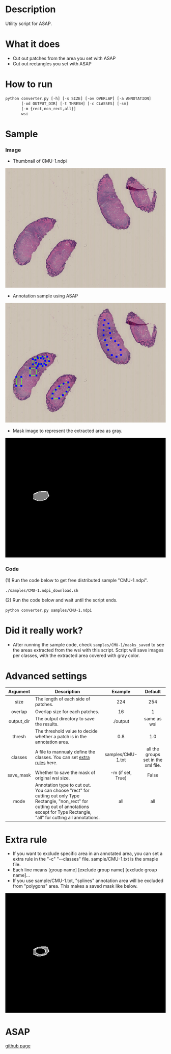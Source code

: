 # Description
Utility script for ASAP.

# What it does
- Cut out patches from the area you set with ASAP
- Cut out rectangles you set with ASAP

# How to run
```
python converter.py [-h] [-s SIZE] [-ov OVERLAP] [-a ANNOTATION]
       [-od OUTPUT_DIR] [-t THRESH] [-c CLASSES] [-sm]
       [-m {rect,non_rect,all}]
       wsi

```

# Sample

### Image

- Thumbnail of CMU-1.ndpi

![CMU-1.ndpi](images/thumb.png)

- Annotation sample using ASAP

![annotated](images/annotated.png)

- Mask image to represent the extracted area as gray.

![Sample image of saved mask.](images/mask_polygons.png)

### Code

(1) Run the code below to get free distributed sample "CMU-1.ndpi".

`./samples/CMU-1.ndpi_download.sh`


(2) Run the code below and wait until the script ends.

`python converter.py samples/CMU-1.ndpi`

# Did it really work?

- After running the sample code, check `samples/CMU-1/masks_saved` to see the areas extracted from the wsi with this script. Script will save images per classes, with the extracted area covered with gray color.

# Advanced settings

| Argument   | Description | Example | Default |
|:----------:|------------|:-----------:|:---:|
| size       | The length of each side of patches.            | 224         |254
| overlap    | Overlap size for each patches. |      16 | 1 |
| output_dir | The output directory to save the results. |        ./output | same as wsi |
| thresh     | The threshold value to decide whether a patch is in the annotation area. | 0.8          |1.0|
| classes    | A file to mannualy define the classes. You can set [extra rules]() here. | samples/CMU-1.txt | all the groups set in the xml file. |
| save_mask  | Whether to save the mask of original wsi size. | -m (if set, True) | False |
| mode       | Annotation type to cut out. You can choose "rect" for cutting out only Type Rectangle, "non_rect" for cutting out of annotations except for Type Rectangle, "all" for cutting all annotations. | all | all |

# Extra rule
- If you want to exclude specific area in an annotated area, you can set a extra rule in the "-c" "--classes" file. sample/CMU-1.txt is the smaple file.
- Each line means [group name] [exclude group name] [exclude group name]...
- If you use sample/CMU-1.txt, "splines" annotation area will be excluded from "polygons" area. This makes a saved mask like below.

![sample image with extra rule](images/mask_extra.png)


# ASAP
[github page](https://github.com/computationalpathologygroup/ASAP)